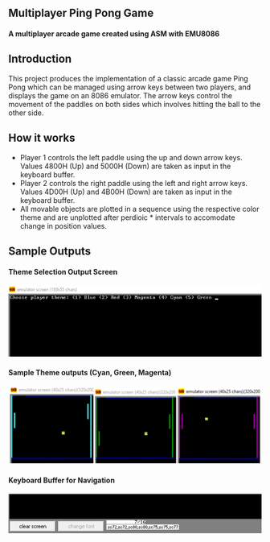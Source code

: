 ## Multiplayer Ping Pong Game
#### A multiplayer arcade game created using ASM with EMU8086

## Introduction
This project produces the implementation of a classic arcade game Ping Pong which can be managed using arrow keys between two players, and displays the game on an 8086 emulator. The arrow keys control the movement of the paddles on both sides which involves hitting the ball to the other side.

## How it works
* Player 1 controls the left paddle using the up and down arrow keys. Values 4800H (Up) and 5000H (Down) are taken as input in the keyboard buffer. 
* Player 2 controls the right paddle using the left and right arrow keys. Values 4D00H (Up) and 4B00H (Down) are taken as input in the keyboard buffer.
* All movable objects are plotted in a sequence using the respective color theme and are unplotted after perdioic * intervals to accomodate change in position values.

## Sample Outputs

#### Theme Selection Output Screen 
![Theme Selection](https://github.com/VaishnaviNandakumar/assembly/blob/master/images/themes.PNG)

#### Sample Theme outputs (Cyan, Green, Magenta)
![Theme Output](https://github.com/VaishnaviNandakumar/assembly/blob/master/images/theme_ouput.jpg)

#### Keyboard Buffer for Navigation
![Keyboard Buffer](https://github.com/VaishnaviNandakumar/assembly/blob/master/images/keyboard_buffer.PNG)

